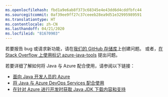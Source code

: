 ```yaml
---
ms.openlocfilehash: fbd1a9e6ab8f373c68345e4e43dd6d4cddfbfc44
ms.sourcegitcommit: 0af39ee9ff27c37ceeeb28ea9d51e32995989591
ms.translationtype: HT
ms.contentlocale: zh-CN
ms.lasthandoff: 04/21/2020
ms.locfileid: "81670903"
---
```

若要报告 bug 或请求新功能，请在[我们的 GitHub 存储库](https://github.com/Microsoft/azure-tools-for-java/issues)上创建问题。 或者，[在 Stack Overflow 上使用标记 azure-java-tools](https://stackoverflow.com/questions/tagged/azure-java-tools) 提出问题。

若要详细了解如何将 Java 与 Azure 配合使用，请参阅以下链接： 

* [面向 Java 开发人员的 Azure](/azure/developer/java/) 
* [将 Java 与 Azure DevOps Services 配合使用](/azure/devops/java/)
* [在针对 Azure 进行开发时获取 Java JDK 下载内容和支持](https://aka.ms/azure-jdks)
<!-- TODO: Add URLs for Java in VSCode here --> 
